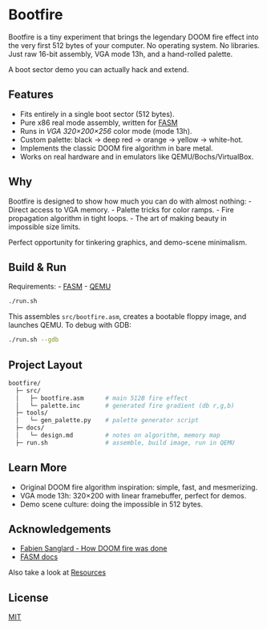 # Bootfire

Bootfire is a tiny experiment that brings the legendary DOOM fire effect into the very first 512 bytes of your computer.
No operating system. No libraries. Just raw 16-bit assembly, VGA mode 13h, and a hand-rolled palette.

A boot sector demo you can actually hack and extend.

## Features
- Fits entirely in a single boot sector (512 bytes).
- Pure x86 real mode assembly, written for [FASM](https://flatassembler.net/)
- Runs in *VGA 320×200×256* color mode (mode 13h).
- Custom palette: black → deep red → orange → yellow → white-hot.
- Implements the classic DOOM fire algorithm in bare metal.
- Works on real hardware and in emulators like QEMU/Bochs/VirtualBox.

## Why
Bootfire is designed to show how much you can do with almost nothing:
    - Direct access to VGA memory.
    - Palette tricks for color ramps.
    - Fire propagation algorithm in tight loops.
    - The art of making beauty in impossible size limits.

Perfect opportunity for tinkering graphics, and demo-scene minimalism.

## Build & Run
Requirements:
    - [FASM](https://flatassembler.net/)
    - [QEMU](https://www.qemu.org/)

```sh
./run.sh
```

This assembles `src/bootfire.asm`, creates a bootable floppy image, and launches QEMU.
To debug with GDB:
```sh
./run.sh --gdb
```

## Project Layout
```sh
bootfire/
  ├─ src/
  │   ├─ bootfire.asm      # main 512B fire effect
  │   └─ palette.inc       # generated fire gradient (db r,g,b)
  ├─ tools/
  │   └─ gen_palette.py    # palette generator script
  ├─ docs/
  │   └─ design.md         # notes on algorithm, memory map
  ├─ run.sh                # assemble, build image, run in QEMU
```

## Learn More
- Original DOOM fire algorithm inspiration: simple, fast, and mesmerizing.
- VGA mode 13h: 320×200 with linear framebuffer, perfect for demos.
- Demo scene culture: doing the impossible in 512 bytes.

## Acknowledgements
- [Fabien Sanglard - How DOOM fire was done](https://fabiensanglard.net/doom_fire_psx/)
- [FASM docs](https://flatassembler.net/docs.php)

Also take a look at [Resources](./docs/resources.md)
## License
[MIT](./LICENSE)
